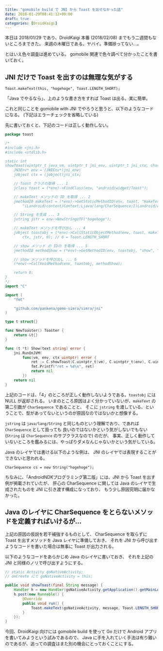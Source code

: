 ```yaml
---
title: "gomobile build で JNI から Toast を出せなかった話"
date: 2018-01-29T08:41:12+09:00
draft: true
categories: [DroidKaigi]
---
```


本日は 2018/01/29 であり、DroidKaigi 本番 (2018/02/08) までもう二週間もないところまできた。
来週の木曜日である。ヤバイ。準備捗ってない…。

とはいえ色々調査は進めている。
gomobile 関連で色々調べて分かったことを書いておく。

## JNI だけで Toast を出すのは無理な気がする

`Toast.makeText(this, "hogehoge", Toast.LENGTH_SHORT);`

「Java でやるなら」、上のような書き方をすれば Toast は出る。実に簡単。

これと同じことを gomobile with JNI でやろうと思うと、以下のようなコードになる。
(下記はエラーチェックを省略している)

先に書いておくと、下記のコードは正しく動作しない。

```go
package toast

/*
#include <jni.h>
#include <stdlib.h>

static int
showToast(uintptr_t java_vm, uintptr_t jni_env, uintptr_t jni_ctx, char* text) {
    JNIEnv* env = (JNIEnv*)jni_env;
    jobject ctx = (jobject)jni_ctx;

    // Toast クラスの取得 ... 1
    jclass toast = (*env)->FindClass(env, "android/widget/Toast");

    // makeText メソッドの ID を取得 ... 2
    jmethodID makeText = (*env)->GetStaticMethodID(env, toast, "makeText",
        "(Landroid/content/Context;Ljava/lang/CharSequence;I)Landroid/widget/Toast;");

    // String を生成 ... 3
    jstring jstr = env->NewStringUTF("hogehoge");

    // makeText メソッドを呼び出し ... 4
    jobject toastobj = (*env)->CallStaticObjectMethod(env, toast, makeText,
        ctx, jstr, 0); // 0 = Toast.LENGTH_SHORT

    // show メソッド の IDの を取得 ... 5
    jmethodID methodShow = (*env)->GetMethodID(env, toastobj, "show", "()V");

    // show メソッドを呼び出し ... 6
    (*env)->CallVoidMethod(env, toastobj, methodShow);

    return 0;
}
*/
import "C"

import (
    "fmt"

    "github.com/pankona/gomo-simra/simra/jni"
)

type t struct{}

func NewToaster() Toaster {
    return &t{}
}

func (t *t) Show(text string) error {
    jni.RunOnJVM(
        func(vm, env, ctx uintptr) error {
            ret := C.showToast(C.uintptr_t(vm), C.uintptr_t(env), C.uintptr_t(ctx), C.CString(text))
            fmt.Printf("ret = %d\n", ret)
            return nil
        })
    return nil
}
```

上記のコードは、「4」のところが正しく動作しないようである。`toastobj` には NULL が返却される。
いまのところ原因はよく分かっていないが、`makeText` の第二引数が `CharSequence` であることと、
そこに `jstring` を渡している、ということで、型があってないというのが原因なのではないかと想像する。

`jstring` は `java/lang/String` と同じものという理解でおり、であれば `CharSequence` として扱っても
良いのではないかという気がしないでもない (`String` は `CharSequence` のサブクラスなので) のだが、
事実、正しく動作していないところを鑑みるには、やっぱりダメなんじゃないかという気がしている。

Java のレイヤでは書ける以下のような例は、
JNI のレイヤでは表現することができないと思われる。

`CharSequence cs = new String("hogehoge");`

ちなみに、「AndroidNDKプログラミング第二版」には、JNI から Toast を出す例が掲載されていたが、
肝心の CharSequence に関しては Java のレイヤで生成されたものを JNI に引き渡す構成になっており、
もう少し原因究明に届かなかった。

## Java のレイヤに CharSequence をとらないメソッドを定義すればいけるが…

上記の原因の仮説を若干補強するものとして、
CharSequence を取らずに Toast を出すメソッドを Java レイヤに準備しておき、
それを JNI から呼び出すようなコードを書いた場合は無事に Toast が出力される。

以下のようなコードをあらかじめ Java のレイヤに書いておき、
それを上記の JNI と同様のノリで呼び出すようにする。

```java
// static Activity goNativeActivity;
// onCreate にて goNativeActivity = this;

public void showToast(final String message) {
    Handler h = new Handler(goNativeActivity.getApplication().getMainLooper());
    h.post(new Runnable() {
        @Override
        public void run() {
            Toast.makeText(goNativeActivity, message, Toast.LENGTH_SHORT).show();
        }
    });
}
```

今回、DroidKaigi 向けには gomobile build を使って Go だけで Android アプリを書いてみようという試みであるので、
Java に手を入れていく手法は有り難いのであるが、追っての調査はまた別の機会にとっておくことにする。
